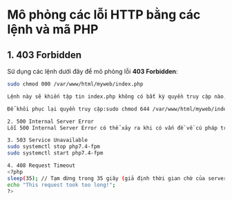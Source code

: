 # Mô phỏng các lỗi HTTP bằng các lệnh và mã PHP

## 1. 403 Forbidden
Sử dụng các lệnh dưới đây để mô phỏng lỗi **403 Forbidden**:

```bash
sudo chmod 000 /var/www/html/myweb/index.php

Lệnh này sẽ khiến tập tin index.php không có bất kỳ quyền truy cập nào, dẫn đến lỗi 403 Forbidden khi truy cập vào.

Để khôi phục lại quyền truy cập:sudo chmod 644 /var/www/html/myweb/index.php

2. 500 Internal Server Error
Lỗi 500 Internal Server Error có thể xảy ra khi có vấn đề về cú pháp trong mã PHP. Hãy kiểm tra lại mã PHP của bạn để đảm bảo không có lỗi cú pháp.

3. 503 Service Unavailable
sudo systemctl stop php7.4-fpm
sudo systemctl start php7.4-fpm

4. 408 Request Timeout
<?php
sleep(35); // Tạm dừng trong 35 giây (giả định thời gian chờ của server là 30 giây)
echo "This request took too long!";
?>

    
